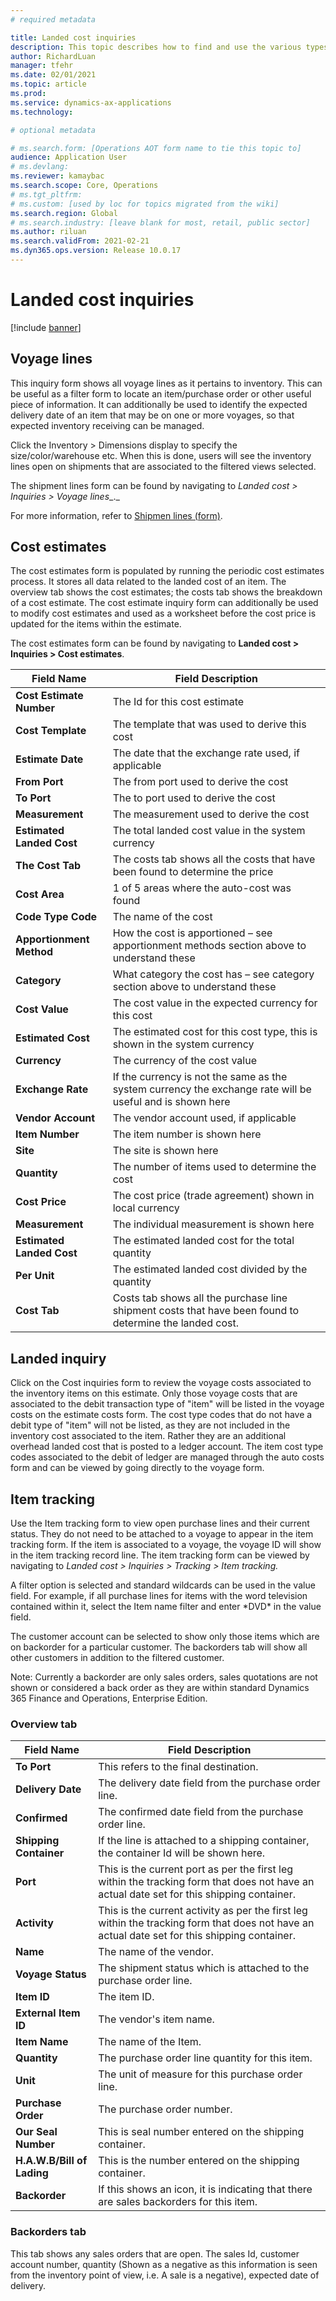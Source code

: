 ```yaml
---
# required metadata

title: Landed cost inquiries
description: This topic describes how to find and use the various types of inquiries available for the Landed cost module.
author: RichardLuan
manager: tfehr
ms.date: 02/01/2021
ms.topic: article
ms.prod: 
ms.service: dynamics-ax-applications
ms.technology: 

# optional metadata

# ms.search.form: [Operations AOT form name to tie this topic to]
audience: Application User
# ms.devlang: 
ms.reviewer: kamaybac
ms.search.scope: Core, Operations
# ms.tgt_pltfrm: 
# ms.custom: [used by loc for topics migrated from the wiki]
ms.search.region: Global
# ms.search.industry: [leave blank for most, retail, public sector]
ms.author: riluan
ms.search.validFrom: 2021-02-21
ms.dyn365.ops.version: Release 10.0.17
---
```



# Landed cost inquiries

[!include [banner](../includes/banner.md)]

## Voyage lines

This inquiry form shows all voyage lines as it pertains to inventory. This can be useful as a filter form to locate an item/purchase order or other useful piece of information. It can additionally be used to identify the expected delivery date of an item that may be on one or more voyages, so that expected inventory receiving can be managed.

Click the Inventory \> Dimensions display to specify the size/color/warehouse etc. When this is done, users will see the inventory lines open on shipments that are associated to the filtered views selected.

The shipment lines form can be found by navigating to _Landed cost \> Inquiries \> Voyage lines__._

For more information, refer to [Shipmen lines (form)](https://technet.microsoft.com/en-us/library/aa557910.aspx).

## Cost estimates

The cost estimates form is populated by running the periodic cost estimates process. It stores all data related to the landed cost of an item. The overview tab shows the cost estimates; the costs tab shows the breakdown of a cost estimate. The cost estimate inquiry form can additionally be used to modify cost estimates and used as a worksheet before the cost price is updated for the items within the estimate.

The cost estimates form can be found by navigating to **Landed cost \> Inquiries \> Cost estimates**.

| **Field Name** | **Field Description** |
| --- | --- |
| **Cost Estimate Number** | The Id for this cost estimate |
| **Cost Template** | The template that was used to derive this cost |
| **Estimate Date** | The date that the exchange rate used, if applicable |
| **From Port** | The from port used to derive the cost |
| **To Port** | The to port used to derive the cost |
| **Measurement** | The measurement used to derive the cost |
| **Estimated Landed Cost** | The total landed cost value in the system currency |
| **The Cost Tab** | The costs tab shows all the costs that have been found to determine the price |
| **Cost Area** | 1 of 5 areas where the auto-cost was found |
| **Code Type Code** | The name of the cost |
| **Apportionment Method** | How the cost is apportioned – see apportionment methods section above to understand these |
| **Category** | What category the cost has – see category section above to understand these |
| **Cost Value** | The cost value in the expected currency for this cost |
| **Estimated Cost** | The estimated cost for this cost type, this is shown in the system currency |
| **Currency** | The currency of the cost value |
| **Exchange Rate** | If the currency is not the same as the system currency the exchange rate will be useful and is shown here |
| **Vendor Account** | The vendor account used, if applicable |
| **Item Number** | The item number is shown here |
| **Site** | The site is shown here |
| **Quantity** | The number of items used to determine the cost |
| **Cost Price** | The cost price (trade agreement) shown in local currency |
| **Measurement** | The individual measurement is shown here |
| **Estimated Landed Cost** | The estimated landed cost for the total quantity |
| **Per Unit** | The estimated landed cost divided by the quantity |
| **Cost Tab** | Costs tab shows all the purchase line shipment costs that have been found to determine the landed cost. |

## Landed inquiry

Click on the Cost inquiries form to review the voyage costs associated to the inventory items on this estimate. Only those voyage costs that are associated to the debit transaction type of &quot;item&quot; will be listed in the voyage costs on the estimate costs form. The cost type codes that do not have a debit type of &quot;item&quot; will not be listed, as they are not included in the inventory cost associated to the item. Rather they are an additional overhead landed cost that is posted to a ledger account. The item cost type codes associated to the debit of ledger are managed through the auto costs form and can be viewed by going directly to the voyage form.

## Item tracking

Use the Item tracking form to view open purchase lines and their current status. They do not need to be attached to a voyage to appear in the item tracking form. If the item is associated to a voyage, the voyage ID will show in the item tracking record line. The item tracking form can be viewed by navigating to _Landed cost \> Inquiries \> Tracking \> Item tracking._

A filter option is selected and standard wildcards can be used in the value field. For example, if all purchase lines for items with the word television contained within it, select the Item name filter and enter \*DVD\* in the value field.

The customer account can be selected to show only those items which are on backorder for a particular customer. The backorders tab will show all other customers in addition to the filtered customer.

Note: Currently a backorder are only sales orders, sales quotations are not shown or considered a back order as they are within standard Dynamics 365 Finance and Operations, Enterprise Edition.

### Overview tab

| **Field Name** | **Field Description** |
| --- | --- |
| **To Port** | This refers to the final destination. |
| **Delivery Date** | The delivery date field from the purchase order line. |
| **Confirmed** | The confirmed date field from the purchase order line. |
| **Shipping Container** | If the line is attached to a shipping container, the container Id will be shown here. |
| **Port** | This is the current port as per the first leg within the tracking form that does not have an actual date set for this shipping container. |
| **Activity** | This is the current activity as per the first leg within the tracking form that does not have an actual date set for this shipping container. |
| **Name** | The name of the vendor. |
| **Voyage Status** | The shipment status which is attached to the purchase order line. |
| **Item ID** | The item ID. |
| **External Item ID** | The vendor&#39;s item name. |
| **Item Name** | The name of the Item. |
| **Quantity** | The purchase order line quantity for this item. |
| **Unit** | The unit of measure for this purchase order line. |
| **Purchase Order** | The purchase order number. |
| **Our Seal Number** | This is seal number entered on the shipping container. |
| **H.A.W.B/Bill of Lading** | This is the number entered on the shipping container. |
| **Backorder** | If this shows an icon, it is indicating that there are sales backorders for this item. |

### Backorders tab

This tab shows any sales orders that are open. The sales Id, customer account number, quantity (Shown as a negative as this information is seen from the inventory point of view, i.e. A sale is a negative), expected date of delivery.